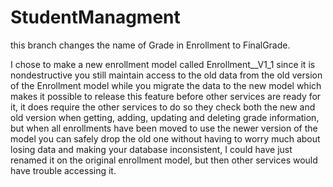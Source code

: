 # StudentManagment

this branch changes the name of Grade in Enrollment to FinalGrade.

I chose to make a new enrollment model called Enrollment__V1_1 since it is nondestructive you still maintain access to the old data from the old version of the Enrollment model while you migrate the data to the new model which makes it possible to release this feature before other services are ready for it, it does require the other services to do so they check both the new and old version when getting, adding, updating and deleting grade information, but when all enrollments have been moved to use the newer version of the model you can safely drop the old one without having to worry much about losing data and making your database inconsistent, I could have just renamed it on the original enrollment model, but then other services would have trouble accessing it.